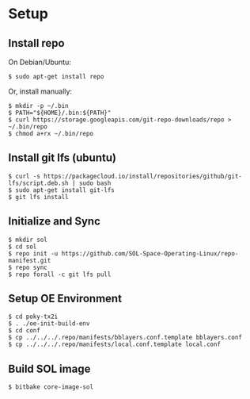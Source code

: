 
# Setup
## Install repo
On Debian/Ubuntu:
    
    $ sudo apt-get install repo
    
Or, install manually:
    
    $ mkdir -p ~/.bin
    $ PATH="${HOME}/.bin:${PATH}"
    $ curl https://storage.googleapis.com/git-repo-downloads/repo > ~/.bin/repo
    $ chmod a+rx ~/.bin/repo


## Install git lfs (ubuntu)

    $ curl -s https://packagecloud.io/install/repositories/github/git-lfs/script.deb.sh | sudo bash
    $ sudo apt-get install git-lfs
    $ git lfs install
    
## Initialize and Sync
    
    $ mkdir sol
    $ cd sol
    $ repo init -u https://github.com/SOL-Space-Operating-Linux/repo-manifest.git
    $ repo sync
    $ repo forall -c git lfs pull

## Setup OE Environment

    $ cd poky-tx2i
    $ . ./oe-init-build-env
    $ cd conf
    $ cp ../../../.repo/manifests/bblayers.conf.template bblayers.conf
    $ cp ../../../.repo/manifests/local.conf.template local.conf

## Build SOL image

    $ bitbake core-image-sol



